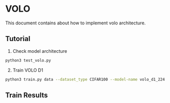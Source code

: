# VOLO

This document contains about how to implement volo architecture.

## Tutorial

1. Check model architecture

```bash
python3 test_volo.py
```

2. Train VOLO D1

```bash
python3 train.py data --dataset_type CIFAR100 --model-name volo_d1_224 --train-size 224 224  --train-resize-mode ResizeRandomCrop --random-crop-pad 28 --test-size 224 224 --center-crop-ptr 1.0 --interpolation bicubic --mean 0.4914 0.4825 0.4467 --std 0.2471 0.2435 0.2616 --cutmix 1.0 --mixup 0.0 --remode 0.0 --drop-path-rate 0.0 --smoothing 0.0 --epoch 300 --optimizer sgd --nesterov --lr 0.25 --min-lr 1e-4 --weight-decay 1e-4 --warmup-epoch 5 --scheduler cosine -b 128 -j 4 --pin-memory --amp --channels-last --cuda 8
```

## Train Results
